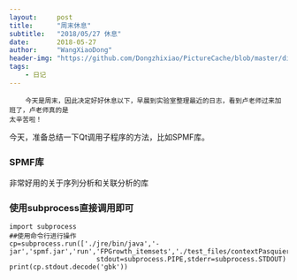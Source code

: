 ```yaml
---
layout:     post
title:      "周末休息"
subtitle:   "2018/05/27 休息"
date:       2018-05-27
author:     "WangXiaoDong"
header-img: "https://github.com/Dongzhixiao/PictureCache/blob/master/diaryPic/20180527.jpg?raw=true"
tags:
    - 日记
---
```



```
    今天是周末，因此决定好好休息以下，早晨到实验室整理最近的日志，看到卢老师过来加班了，卢老师真的是
太辛苦啦！
```

今天，准备总结一下Qt调用子程序的方法，比如SPMF库。

### SPMF库

非常好用的关于序列分析和关联分析的库

### 使用subprocess直接调用即可

```
import subprocess
##使用命令行进行操作
cp=subprocess.run(['./jre/bin/java','-jar','spmf.jar','run','FPGrowth_itemsets','./test_files/contextPasquier99.txt','output.txt','40%'],
                      stdout=subprocess.PIPE,stderr=subprocess.STDOUT)
print(cp.stdout.decode('gbk'))
```